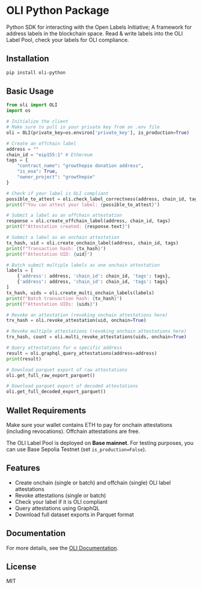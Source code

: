 # OLI Python Package

Python SDK for interacting with the Open Labels Initiative; A framework for address labels in the blockchain space. Read & write labels into the OLI Label Pool, check your labels for OLI compliance.

## Installation

```bash
pip install oli-python
```

## Basic Usage

```python
from oli import OLI
import os

# Initialize the client
# Make sure to pull in your private key from an .env file
oli = OLI(private_key=os.environ['private_key'], is_production=True)

# Create an offchain label
address = ""
chain_id = "eip155:1" # Ethereum
tags = {
    "contract_name": "growthepie donation address",
    "is_eoa": True,
    "owner_project": "growthepie"
}

# Check if your label is OLI compliant
possible_to_attest = oli.check_label_correctness(address, chain_id, tags)
print(f"You can attest your label: {possible_to_attest}")

# Submit a label as an offchain attestation
response = oli.create_offchain_label(address, chain_id, tags)
print(f"Attestation created: {response.text}")

# Submit a label as an onchain attestation
tx_hash, uid = oli.create_onchain_label(address, chain_id, tags)
print(f"Transaction hash: {tx_hash}")
print(f"Attestation UID: {uid}")

# Batch submit multiple labels as one onchain attestation
labels = [
    {'address': address, 'chain_id': chain_id, 'tags': tags},
    {'address': address, 'chain_id': chain_id, 'tags': tags}
]
tx_hash, uids = oli.create_multi_onchain_labels(labels)
print(f"Batch transaction hash: {tx_hash}")
print(f"Attestation UIDs: {uids}")

# Revoke an attestation (revoking onchain attestations here)
trx_hash = oli.revoke_attestation(uid, onchain=True)

# Revoke multiple attestations (revoking onchain attestations here)
trx_hash, count = oli.multi_revoke_attestations(uids, onchain=True)

# Query attestations for a specific address
result = oli.graphql_query_attestations(address=address)
print(result)

# Download parquet export of raw attestations
oli.get_full_raw_export_parquet()

# Download parquet export of decoded attestations
oli.get_full_decoded_export_parquet()

```

## Wallet Requirements

Make sure your wallet contains ETH to pay for onchain attestations (including revocations). Offchain attestations are free.

The OLI Label Pool is deployed on **Base mainnet**. For testing purposes, you can use Base Sepolia Testnet (set `is_production=False`).

## Features

- Create onchain (single or batch) and offchain (single) OLI label attestations
- Revoke attestations (single or batch)
- Check your label if it is OLI compliant
- Query attestations using GraphQL
- Download full dataset exports in Parquet format

## Documentation

For more details, see the [OLI Documentation](https://github.com/openlabelsinitiative/OLI).

## License

MIT